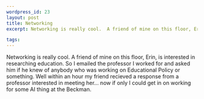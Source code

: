 ```yaml
--- 
wordpress_id: 23
layout: post
title: Networking
excerpt: Networking is really cool.  A friend of mine on this floor, Erin, is interested in researching education.  So I emailed the professor I worked for and asked him if he knew of anybody who was working on Educational Policy or something.  Well within an hour my friend recieved a response from a professor interested in meeting her... now if only I could get in on working for some AI thing at the Beckman.

tags: 
---
```


Networking is really cool.  A friend of mine on this floor, Erin, is interested in researching education.  So I emailed the professor I worked for and asked him if he knew of anybody who was working on Educational Policy or something.  Well within an hour my friend recieved a response from a professor interested in meeting her... now if only I could get in on working for some AI thing at the Beckman.
